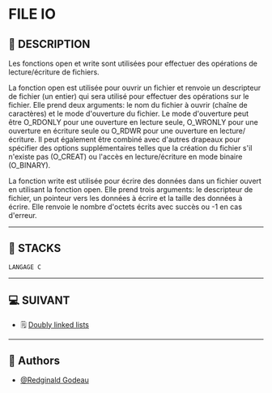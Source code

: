 # FILE IO

## 📑 DESCRIPTION

Les fonctions open et write sont utilisées pour effectuer des opérations de lecture/écriture de fichiers.

La fonction open est utilisée pour ouvrir un fichier et renvoie un descripteur de fichier (un entier) qui sera utilisé pour effectuer des opérations sur le fichier. Elle prend deux arguments: le nom du fichier à ouvrir (chaîne de caractères) et le mode d'ouverture du fichier. Le mode d'ouverture peut être O_RDONLY pour une ouverture en lecture seule, O_WRONLY pour une ouverture en écriture seule ou O_RDWR pour une ouverture en lecture/écriture. Il peut également être combiné avec d'autres drapeaux pour spécifier des options supplémentaires telles que la création du fichier s'il n'existe pas (O_CREAT) ou l'accès en lecture/écriture en mode binaire (O_BINARY).

La fonction write est utilisée pour écrire des données dans un fichier ouvert en utilisant la fonction open. Elle prend trois arguments: le descripteur de fichier, un pointeur vers les données à écrire et la taille des données à écrire. Elle renvoie le nombre d'octets écrits avec succès ou -1 en cas d'erreur.

----------------------
## 🔧 STACKS

    LANGAGE C

----------------------
## 💻 SUIVANT

  - 🗒 [Doubly linked lists](https://github.com/RedginaldGodeau/holbertonschool-low_level_programming/tree/main/doubly_linked_lists)
----------------------
## 👦 Authors

- [@Redginald Godeau](https://github.com/RedginaldGodeau)
